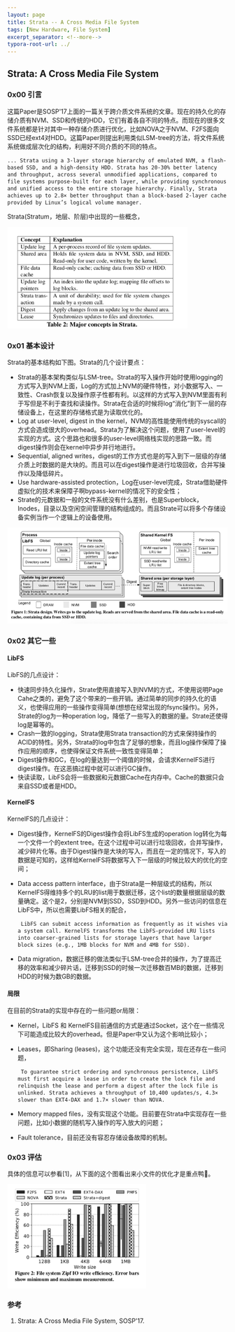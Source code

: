 ```yaml
---
layout: page
title: Strata -- A Cross Media File System
tags: [New Hardware, File System]
excerpt_separator: <!--more-->
typora-root-url: ../
---
```


## Strata: A Cross Media File System

### 0x00 引言

  这篇Paper是SOSP'17上面的一篇关于跨介质文件系统的文章。现在的持久化的存储介质有NVM、SSD和传统的HDD，它们有着各自不同的特点。而现在的很多文件系统都是针对其中一种存储介质进行优化，比如NOVA之于NVM、F2FS面向SSD已经ext4对HDD。这篇Paper则提出利用类似LSM-tree的方法，将文件系统系统做成层次化的结构，利用好不同介质的不同的特点。

```
... Strata using a 3-layer storage hierarchy of emulated NVM, a flash-based SSD, and a high-density HDD. Strata has 20-30% better latency and throughput, across several unmodified applications, compared to file systems purpose-built for each layer, while providing synchronous and unified access to the entire storage hierarchy. Finally, Strata achieves up to 2.8× better throughput than a block-based 2-layer cache provided by Linux’s logical volume manager.
```

Strata(Stratum，地层、阶层)中出现的一些概念，

<img src="/assets/img/strata-concepts.png" alt="strata-concepts" style="zoom:67%;" />

### 0x01 基本设计

 Strata的基本结构如下图。Strata的几个设计要点：

* Strata的基本架构类似与LSM-tree。Strata的写入操作开始时使用logging的方式写入到NVM上面，Log的方式加上NVM的硬件特性，对小数据写入、一致性、Crash恢复以及操作原子性都有利。以这样的方式写入到NVM里面有利于写但是不利于查找和读操作。Strata在合适的时候将log“消化”到下一层的存储设备上，在这里的存储格式是为读取优化的。
* Log at user-level, digest in the kernel，NVM的高性能使用传统的syscall的方式会造成很大的overhead。Strata为了解决这个问题，使用了user-level的实现的方式。这个思路也和很多的user-level网络栈实现的思路一致。而digest操作则会在kernel中异步并行地进行。
* Sequential, aligned writes，digest的工作方式也是的写入到下一层级的存储介质上时数据的是大块的。而且可以在digest操作是进行垃圾回收，合并写操作以及降低碎片。
* Use hardware-assisted protection，Log在user-level完成，Strata借助硬件虚拟化的技术来保障子啊bypass-kernel的情况下的安全性；
* Strate的元数据和一般的文件系统没有什么差别，也是Superblock，Inodes，目录以及空闲空间管理的结构组成的。而且Strate可以将多个存储设备实例当作一个逻辑上的设备使用。

<img src="/assets/img/strata-arch.png" alt="strata-arch" style="zoom:67%;" />

### 0x02 其它一些

#### LibFS

 LibFS的几点设计：

* 快速同步持久化操作，Strate使用直接写入到NVM的方式，不使用说明Page Cahe之类的，避免了这个带来的一些开销。通过简单的同步的持久化的语义，也使得应用的一些操作变得简单(想想在经常出现的fsync操作)。另外，Strate的log为一种operation log，降低了一些写入的数据的量。Strate还使得log是幂等的。
* Crash一致的logging，Strata使用Strata transaction的方式来保持操作的ACID的特性。另外，Strata的log中包含了足够的想象，而且log操作保障了操作应用的顺序，也使得保证文件系统一致性变得简单；
* Digest操作和GC，在log的量达到一个阈值的时候，会请求KernelFS进行digest操作。在这恶搞过程中就可以进行GC操作。
* 快读读取，LibFS会将一些数据和元数据Cache在内存中。Cache的数据只会来自SSD或者是HDD。

#### KernelFS

KernelFS的几点设计：

* Digest操作，KernelFS的Digest操作会将LibFS生成的operation log转化为每一个文件一个的extent tree。在这个过程中可以进行垃圾回收，合并写操作，减少碎片化等。由于Digest操作是大块的写入，而且在一定的情况下，写入的数据是可知的，这样给KernelFS将数据写入下一层级的时候比较大的优化的空间；

* Data access pattern interface，由于Strata是一种层级式的结构，所以KernelFS得维持多个的LRU的list用于数据迁移，这个list的数量根据层级的数量确定。这个是2，分别是NVM到SSD，SSD到HDD。另外一些访问的信息在LibFS中，所以也需要LibFS相关的配合，

  ```
   LibFS can submit access information as frequently as it wishes via a system call. KernelFS transforms the LibFS-provided LRU lists into coarser-grained lists for storage layers that have larger block sizes (e.g., 1MB blocks for NVM and 4MB for SSD).
  ```

* Data migration，数据迁移的做法类似于LSM-tree合并的操作，为了提高迁移的效率和减少碎片话，迁移到SSD的时候一次迁移数百MB的数据，迁移到HDD的时候为数GB的数据。

#### 局限

在目前的Strata的实现中存在的一些问题or局限：

* Kernel，LibFS 和 KernelFS目前通信的方式是通过Socket，这个在一些情况下可能造成比较大的overhead。但是Paper中又认为这个影响比较小；

* Leases，即Sharing (leases)，这个功能还没有完全实现，现在还存在一些问题，

  ```
   To guarantee strict ordering and synchronous persistence, LibFS must first acquire a lease in order to create the lock file and relinquish the lease and perform a digest after the lock file is unlinked. Strata achieves a throughput of 10,400 updates/s, 4.3× slower than EXT4-DAX and 1.7× slower than NOVA. 
  ```

* Memory mapped files，没有实现这个功能。目前要在Strata中实现存在一些问题，比如小数据的随机写入操作的写入放大的问题；

* Fault tolerance，目前还没有容忍存储设备故障的机制。

### 0x03 评估

具体的信息可以参看[1]，从下面的这个图看出来小文件的优化才是重点鸭🦆。

<img src="/assets/img/strata-perf.png" alt="strata-perf" style="zoom:67%;" />

### 参考

1. Strata: A Cross Media File System, SOSP'17.